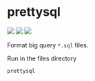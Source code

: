 # prettysql
![](https://img.shields.io/badge/version-v0.0.4-blue.svg?style=for-the-badge)
![](https://img.shields.io/badge/python-3.9-blue.svg)
![](https://img.shields.io/badge/dev-orange.svg)

Format big query `*.sql` files.


Run in the files directory
```sh
prettysql
```

